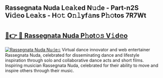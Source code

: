 ## Rassegnata Nuda L𝚎a𝚔ed N𝚞𝚍e - Part-n2S Vi𝚍𝚎o L𝚎a𝚔s - H𝚘𝚝 O𝚗𝚕yf𝚊ns P𝚑𝚘tos 7R7Wt

# <h2><a href="http://kfbm07z.oniu.top/?m=Rassegnata+Nuda">🔗👉 🔴 Rassegnata Nuda P𝚑ot𝚘𝚜 V𝚒d𝚎o</a></h2>

[![Rassegnata Nuda Nu𝚍e𝚜](https://i.imgur.com/0qMVB7G.gif)](http://kfbm07z.oniu.top/?m=Rassegnata+Nuda)
Virtual dance innovator and web entertainer Rassegnata Nuda, celebrated for disseminating dance and lifestyle inspiration through solo and collaborative dance acts and short films. Inspiring musician Rassegnata Nuda, celebrated for their ability to move and inspire others through their music.  
